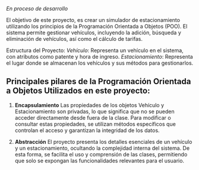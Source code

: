 *En proceso de desarrollo*

El objetivo de este proyecto, es crear un simulador de estacionamiento utilizando los principios de la Programación Orientada a Objetos (POO). 
El sistema permite gestionar vehículos, incluyendo la adición, búsqueda y eliminación de vehículos, así como el cálculo de tarifas. 

Estructura del Proyecto:
*Vehículo*: Representa un vehículo en el sistema, con atributos como patente y hora de ingreso.
*Estacionamiento*: Representa el lugar donde se almacenan los vehículos y sus métodos para gestionarlos.

## Principales pilares de la Programación Orientada a Objetos Utilizados en este proyecto:
1. **Encapsulamiento**
Las propiedades de los objetos Vehículo y Estacionamiento son privadas, lo que significa que no se pueden acceder directamente desde fuera de la clase. Para modificar o consultar estas propiedades, se utilizan métodos específicos que controlan el acceso y garantizan la integridad de los datos.

2. **Abstracción**
El proyecto presenta los detalles esenciales de un vehículo y un estacionamiento, ocultando la complejidad interna del sistema. De esta forma, se facilita el uso y comprensión de las clases, permitiendo que solo se expongan las funcionalidades relevantes para el usuario.
